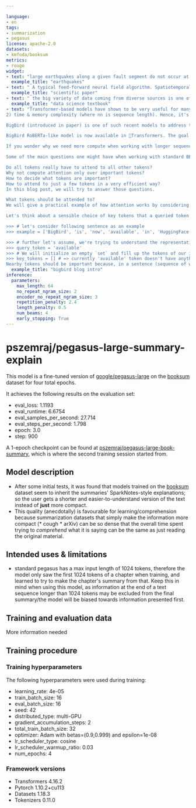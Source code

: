 ```yaml
---

language:
- en
tags:
- summarization
- pegasus
license: apache-2.0
datasets:
- kmfoda/booksum
metrics:
- rouge
widget:
- text: "large earthquakes along a given fault segment do not occur at random intervals because it takes time to accumulate the strain energy for the rupture. The rates at which tectonic plates move and accumulate strain at their boundaries are approximately uniform. Therefore, in first approximation, one may expect that large ruptures of the same fault segment will occur at approximately constant time intervals. If subsequent main shocks have different amounts of slip across the fault, then the recurrence time may vary, and the basic idea of periodic mainshocks must be modified. For great plate boundary ruptures the length and slip often vary by a factor of 2. Along the southern segment of the San Andreas fault the recurrence interval is 145 years with variations of several decades. The smaller the standard deviation of the average recurrence interval, the more specific could be the long term prediction of a future mainshock."
  example_title: "earthquakes"
- text: " A typical feed-forward neural field algorithm. Spatiotemporal coordinates are fed into a neural network that predicts values in the reconstructed domain. Then, this domain is mapped to the sensor domain where sensor measurements are available as supervision. Class and Section Problems Addressed Generalization (Section 2) Inverse problems, ill-posed problems, editability; symmetries. Hybrid Representations (Section 3) Computation & memory efficiency, representation capacity, editability: Forward Maps (Section 4) Inverse problems Network Architecture (Section 5) Spectral bias, integration & derivatives. Manipulating Neural Fields (Section 6) Edit ability, constraints, regularization. Table 2: The five classes of techniques in the neural field toolbox each addresses problems that arise in learning, inference, and control. (Section 3). We can supervise reconstruction via differentiable forward maps that transform Or project our domain (e.g, 3D reconstruction via 2D images; Section 4) With appropriate network architecture choices, we can overcome neural network spectral biases (blurriness) and efficiently compute derivatives and integrals (Section 5). Finally, we can manipulate neural fields to add constraints and regularizations, and to achieve editable representations (Section 6). Collectively, these classes constitute a 'toolbox' of techniques to help solve problems with neural fields There are three components in a conditional neural field: (1) An encoder or inference function € that outputs the conditioning latent variable 2 given an observation 0 E(0) =2. 2 is typically a low-dimensional vector, and is often referred to aS a latent code Or feature code_ (2) A mapping function 4 between Z and neural field parameters O: Y(z) = O; (3) The neural field itself $. The encoder € finds the most probable z given the observations O: argmaxz P(2/0). The decoder maximizes the inverse conditional probability to find the most probable 0 given Z: arg- max P(Olz). We discuss different encoding schemes with different optimality guarantees (Section 2.1.1), both global and local conditioning (Section 2.1.2), and different mapping functions Y (Section 2.1.3) 2. Generalization Suppose we wish to estimate a plausible 3D surface shape given a partial or noisy point cloud. We need a suitable prior over the sur- face in its reconstruction domain to generalize to the partial observations. A neural network expresses a prior via the function space of its architecture and parameters 0, and generalization is influenced by the inductive bias of this function space (Section 5)."
  example_title: "scientific paper"
- text: " the big variety of data coming from diverse sources is one of the key properties of the big data phenomenon. It is, therefore, beneficial to understand how data is generated in various environments and scenarios, before looking at what should be done with this data and how to design the best possible architecture to accomplish this The evolution of IT architectures, described in Chapter 2, means that the data is no longer processed by a few big monolith systems, but rather by a group of services In parallel to the processing layer, the underlying data storage has also changed and became more distributed This, in turn, required a significant paradigm shift as the traditional approach to transactions (ACID) could no longer be supported. On top of this, cloud computing is becoming a major approach with the benefits of reducing costs and providing on-demand scalability but at the same time introducing concerns about privacy, data ownership, etc In the meantime the Internet continues its exponential growth: Every day both structured and unstructured data is published and available for processing: To achieve competitive advantage companies have to relate their corporate resources to external services, e.g. financial markets, weather forecasts, social media, etc While several of the sites provide some sort of API to access the data in a more orderly fashion; countless sources require advanced web mining and Natural Language Processing (NLP) processing techniques: Advances in science push researchers to construct new instruments for observing the universe O conducting experiments to understand even better the laws of physics and other domains. Every year humans have at their disposal new telescopes, space probes, particle accelerators, etc These instruments generate huge streams of data, which need to be stored and analyzed. The constant drive for efficiency in the industry motivates the introduction of new automation techniques and process optimization: This could not be done without analyzing the precise data that describe these processes. As more and more human tasks are automated, machines provide rich data sets, which can be analyzed in real-time to drive efficiency to new levels. Finally, it is now evident that the growth of the Internet of Things is becoming a major source of data. More and more of the devices are equipped with significant computational power and can generate a continuous data stream from their sensors. In the subsequent sections of this chapter, we will look at the domains described above to see what they generate in terms of data sets. We will compare the volumes but will also look at what is characteristic and important from their respective points of view. 3.1 The Internet is undoubtedly the largest database ever created by humans. While several well described; cleaned, and structured data sets have been made available through this medium, most of the resources are of an ambiguous, unstructured, incomplete or even erroneous nature. Still, several examples in the areas such as opinion mining, social media analysis, e-governance, etc, clearly show the potential lying in these resources. Those who can successfully mine and interpret the Internet data can gain unique insight and competitive advantage in their business An important area of data analytics on the edge of corporate IT and the Internet is Web Analytics."
  example_title: "data science textbook"
- text: "Transformer-based models have shown to be very useful for many NLP tasks. However, a major limitation of transformers-based models is its O(n^2)O(n 
2) time & memory complexity (where nn is sequence length). Hence, it's computationally very expensive to apply transformer-based models on long sequences n > 512n>512. Several recent papers, e.g. Longformer, Performer, Reformer, Clustered attention try to remedy this problem by approximating the full attention matrix. You can checkout 🤗's recent blog post in case you are unfamiliar with these models.

BigBird (introduced in paper) is one of such recent models to address this issue. BigBird relies on block sparse attention instead of normal attention (i.e. BERT's attention) and can handle sequences up to a length of 4096 at a much lower computational cost compared to BERT. It has achieved SOTA on various tasks involving very long sequences such as long documents summarization, question-answering with long contexts.

BigBird RoBERTa-like model is now available in 🤗Transformers. The goal of this post is to give the reader an in-depth understanding of big bird implementation & ease one's life in using BigBird with 🤗Transformers. But, before going into more depth, it is important to remember that the BigBird's attention is an approximation of BERT's full attention and therefore does not strive to be better than BERT's full attention, but rather to be more efficient. It simply allows to apply transformer-based models to much longer sequences since BERT's quadratic memory requirement quickly becomes unbearable. Simply put, if we would have ∞ compute & ∞ time, BERT's attention would be preferred over block sparse attention (which we are going to discuss in this post).

If you wonder why we need more compute when working with longer sequences, this blog post is just right for you!

Some of the main questions one might have when working with standard BERT-like attention include:

Do all tokens really have to attend to all other tokens?
Why not compute attention only over important tokens?
How to decide what tokens are important?
How to attend to just a few tokens in a very efficient way?
In this blog post, we will try to answer those questions.

What tokens should be attended to?
We will give a practical example of how attention works by considering the sentence 'BigBird is now available in HuggingFace for extractive question answering'. In BERT-like attention, every word would simply attend to all other tokens.

Let's think about a sensible choice of key tokens that a queried token actually only should attend to by writing some pseudo-code. Will will assume that the token available is queried and build a sensible list of key tokens to attend to.

>>> # let's consider following sentence as an example
>>> example = ['BigBird', 'is', 'now', 'available', 'in', 'HuggingFace', 'for', 'extractive', 'question', 'answering']

>>> # further let's assume, we're trying to understand the representation of 'available' i.e. 
>>> query_token = 'available'
>>> # We will initialize an empty `set` and fill up the tokens of our interest as we proceed in this section.
>>> key_tokens = [] # => currently 'available' token doesn't have anything to attend
Nearby tokens should be important because, in a sentence (sequence of words), the current word is highly dependent on neighboring past & future tokens. This intuition is the idea behind the concept of sliding attention."
  example_title: "bigbird blog intro"
inference:
  parameters:
    max_length: 64
    no_repeat_ngram_size: 2
    encoder_no_repeat_ngram_size: 3
    repetition_penalty: 2.4
    length_penalty: 0.5
    num_beams: 4
    early_stopping: True
---
```



# pszemraj/pegasus-large-summary-explain

This model is a fine-tuned version of [google/pegasus-large](https://huggingface.co/google/pegasus-large) on the [booksum](https://github.com/salesforce/booksum) dataset for four total epochs.

It achieves the following results on the evaluation set:
- eval_loss: 1.1193
- eval_runtime: 6.6754
- eval_samples_per_second: 27.714
- eval_steps_per_second: 1.798
- epoch: 3.0
- step: 900

A 1-epoch checkpoint can be found at [pszemraj/pegasus-large-book-summary](https://huggingface.co/pszemraj/pegasus-large-book-summary), which is where the second training session started from.

## Model description

- After some initial tests, it was found that models trained on the [booksum](https://github.com/salesforce/booksum) dataset seem to inherit the summaries' SparkNotes-style explanations; so the user gets a shorter and easier-to-understand version of the text instead of **just** more compact. 
 - This quality (anecdotally) is favourable for learning/comprehension because summarization datasets that simply make the information more compact (* cough * arXiv) can be so dense that the overall time spent trying to _comprehend_ what it is saying can be the same as just reading the original material.


## Intended uses & limitations

- standard pegasus has a max input length of 1024 tokens, therefore the model only saw the first 1024 tokens of a chapter when training, and learned to try to make the chapter's summary from that. Keep this in mind when using this model, as information at the end of a text sequence longer than 1024 tokens may be excluded from the final summary/the model will be biased towards information presented first.

## Training and evaluation data

More information needed

## Training procedure

### Training hyperparameters

The following hyperparameters were used during training:
- learning_rate: 4e-05
- train_batch_size: 16
- eval_batch_size: 16
- seed: 42
- distributed_type: multi-GPU
- gradient_accumulation_steps: 2
- total_train_batch_size: 32
- optimizer: Adam with betas=(0.9,0.999) and epsilon=1e-08
- lr_scheduler_type: cosine
- lr_scheduler_warmup_ratio: 0.03
- num_epochs: 4

### Framework versions

- Transformers 4.16.2
- Pytorch 1.10.2+cu113
- Datasets 1.18.3
- Tokenizers 0.11.0
